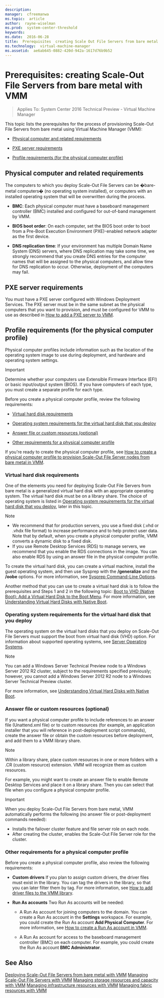 ```yaml
---
description:  
manager:  cfreemanwa
ms.topic:  article
author:  rayne-wiselman
ms.prod:  system-center-threshold
keywords:  
ms.date:  2016-06-28
title:  Prerequisites  creating Scale Out File Servers from bare metal with VMM
ms.technology:  virtual-machine-manager
ms.assetid:  ae6ab645-0882-420d-942a-1617d76b9b52
---
```


# Prerequisites: creating Scale-Out File Servers from bare metal with VMM

>Applies To: System Center 2016 Technical Preview - Virtual Machine Manager

This topic lists the prerequisites for the process of provisioning Scale-Out File Servers from bare metal using Virtual Machine Manager (VMM):

-   [Physical computer and related requirements](#BKMK_computer)

-   [PXE server requirements](#BKMK_pxe)

-   [Profile requirements (for the physical computer profile)](#BKMK_profile)

## <a name="BKMK_computer"></a>Physical computer and related requirements
The computers to which you deploy Scale-Out File Servers can be �bare-metal computers� (no operating system installed), or computers with an installed operating system that will be overwritten during the process.

-   **BMC**: Each physical computer must have a baseboard management controller (BMC) installed and configured for out-of-band management by VMM.

-   **BIOS boot order**: On each computer, set the BIOS boot order to boot from a Pre-Boot Execution Environment (PXE)-enabled network adapter as the first device.

-   **DNS replication time**: If your environment has multiple Domain Name System (DNS) servers, where DNS replication may take some time, we strongly recommend that you create DNS entries for the computer names that will be assigned to the physical computers, and allow time for DNS replication to occur. Otherwise, deployment of the computers may fail.

## <a name="BKMK_pxe"></a>PXE server requirements
You must have a PXE server configured with Windows Deployment Services.
The PXE server must be in the same subnet as the physical computers that you want to provision, and must be configured for VMM to use as described in [How to add a PXE server to VMM](How-to-add-a-PXE-server-to-VMM.md).

## <a name="BKMK_profile"></a>Profile requirements (for the physical computer profile)
Physical computer profiles include information such as the location of the operating system image to use during deployment, and hardware and operating system settings.

> [!IMPORTANT]
> Determine whether your computers use Extensible Firmware Interface (EFI) or basic input/output system (BIOS). If you have computers of each type, you must create a separate profile for each type.

Before you create a physical computer profile, review the following requirements:

-   [Virtual hard disk requirements](Prerequisites--creating-hosts-or-host-clusters-from-bare-metal-with-VMM.md#BKMK_vhd)

-   [Operating system requirements for the virtual hard disk that you deploy](Prerequisites--creating-hosts-or-host-clusters-from-bare-metal-with-VMM.md#BKMK_osreq)

-   [Answer file or custom resources (optional)](Prerequisites--creating-hosts-or-host-clusters-from-bare-metal-with-VMM.md#BKMK_answer)

-   [Other requirements for a physical computer profile](Prerequisites--creating-hosts-or-host-clusters-from-bare-metal-with-VMM.md#BKMK_other)

If you're ready to create the physical computer profile, see [How to create a physical computer profile to provision Scale-Out File Server nodes from bare metal in VMM](How-to-create-a-physical-computer-profile-to-provision-Scale-Out-File-Server-nodes-from-bare-metal-in-VMM.md).

### <a name="BKMK_vhd"></a>Virtual hard disk requirements
One of the elements you need for deploying Scale-Out File Servers from bare metal is a generalized virtual hard disk with an appropriate operating system. The virtual hard disk must be on a library share. The choice of operating system is listed in [Operating system requirements for the virtual hard disk that you deploy](Prerequisites--creating-hosts-or-host-clusters-from-bare-metal-with-VMM.md#BKMK_osreq), later in this topic.

> [!NOTE]
> -   We recommend that for production servers, you use a fixed disk (.vhd or .vhdx file format) to increase performance and to help protect user data. Note that by default, when you create a physical computer profile, VMM converts a dynamic disk to a fixed disk.
> -   If you use Remote Desktop Services (RDS) to manage servers, we recommend that you enable the RDS connections in the image. You can also enable RDS by using an answer file in the physical computer profile.

To create the virtual hard disk, you can create a virtual machine, install the guest operating system, and then use Sysprep with the **/generalize** and the **/oobe** options. For more information, see [Sysprep Command-Line Options](http://technet.microsoft.com/library/hh825033.aspx).

Another method that you can use to create a virtual hard disk is to follow the prerequisites and Steps 1 and 2 in the following topic: [Boot to VHD (Native Boot): Add a Virtual Hard Disk to the Boot Menu](http://technet.microsoft.com/library/hh825691.aspx). For more information, see [Understanding Virtual Hard Disks with Native Boot](http://technet.microsoft.com/library/hh825689.aspx).

### <a name="BKMK_osreq"></a>Operating system requirements for the virtual hard disk that you deploy
The operating system on the virtual hard disks that you deploy on Scale-Out File Servers must support the boot from virtual hard disk (VHD) option. For information about supported operating systems, see [Server Operating Systems](https://technet.microsoft.com/library/dn997307.aspx).

> [!NOTE]
> You can add a Windows Server Technical Preview node to a Windows Server 2012 R2 cluster, subject to the requirements specified previously; however, you cannot add a Windows Server 2012 R2 node to a Windows Server Technical Preview cluster.

For more information, see [Understanding Virtual Hard Disks with Native Boot](http://technet.microsoft.com/library/hh825689.aspx).

### <a name="BKMK_answer"></a>Answer file or custom resources (optional)
If you want a physical computer profile to include references to an answer file (Unattend.xml file) or to custom resources (for example, an application installer that you will reference in post-deployment script commands), create the answer file or obtain the custom resources before deployment, and add them to a VMM library share.

> [!NOTE]
> Within a library share, place custom resources in one or more folders with a .CR (custom resource) extension. VMM will recognize them as custom resources.

For example, you might want to create an answer file to enable Remote Desktop Services and place it on a library share. Then you can select that file when you configure a physical computer profile.

> [!IMPORTANT]
> When you deploy Scale-Out File Servers from bare metal, VMM automatically performs the following (no answer file or post-deployment commands needed):
> 
> -   Installs the
>                       failover cluster feature and file server role on each node.
> -   After creating the cluster, enables the Scale-Out File Server role for the cluster.

### <a name="BKMK_other"></a>Other requirements for a physical computer profile
Before you create a physical computer profile, also review the following requirements:

-   **Custom drivers** If you plan to assign custom drivers, the driver files must exist in the library. You can tag the drivers in the library, so that you can later filter them by tag. For more information, see [How to add driver files to the VMM library](How-to-add-driver-files-to-the-VMM-library.md).

-   **Run As accounts** Two Run As accounts will be needed:

    -   A Run As account for joining computers to the domain. You can create a Run As account in the **Settings** workspace. For example, you could create the Run As account **Add Physical Computer**. For more information, see [How to create a Run As account in VMM](How-to-create-a-Run-As-account-in-VMM.md).

    -   A Run As account for access to the baseboard management controller (BMC) on each computer. For example, you could create the Run As account **BMC Administrator**.

## See Also
[Deploying Scale-Out File Servers from bare metal with VMM](Deploying-Scale-Out-File-Servers-from-bare-metal-with-VMM.md)
[Managing Scale-Out File Servers with VMM](Managing-Scale-Out-File-Servers-with-VMM.md)
[Managing storage resources and capacity with VMM](Managing-storage-resources-and-capacity-with-VMM.md)
[Managing infrastructure resources with VMM](Managing-infrastructure-resources-with-VMM.md)
[Managing fabric resources with VMM](Managing-fabric-resources-with-VMM.md)



